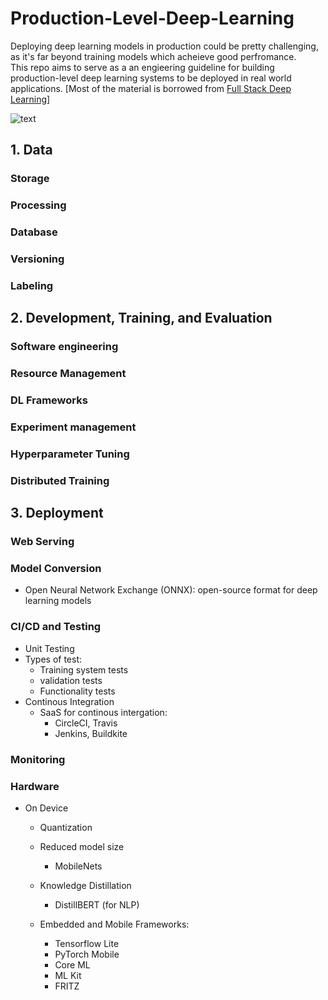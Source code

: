 # Production-Level-Deep-Learning
Deploying deep learning models in production could be pretty challenging, as it's far beyond training models which acheieve good perfromance.    
This repo aims to serve as a an engieering guideline for building production-level deep learning systems to be deployed in real world applications. [Most of the material is borrowed from [Full Stack Deep Learning](https://fullstackdeeplearning.com)]

![text](https://github.com/xyz.png "fsdl")

## 1. Data 
### Storage 
### Processing 
### Database 
### Versioning 
### Labeling 

## 2. Development, Training, and Evaluation 
### Software engineering 
### Resource Management 
### DL Frameworks 
### Experiment management
### Hyperparameter Tuning 
### Distributed Training 



## 3. Deployment 
### Web Serving 
### Model Conversion 
  * Open Neural Network Exchange (ONNX): open-source format for deep learning models 
### CI/CD and Testing 
  * Unit Testing 
  * Types of test: 
    * Training system tests 
    * validation tests 
    * Functionality tests 
  * Continous Integration 
    * SaaS for continous intergation: 
      * CircleCI, Travis 
      * Jenkins, Buildkite
### Monitoring 
### Hardware
  * On Device  
    * Quantization 
    * Reduced model size 
      * MobileNets 
    * Knowledge Distillation 
      * DistillBERT (for NLP)
    
    * Embedded and Mobile Frameworks: 
      * Tensorflow Lite
      * PyTorch Mobile
      * Core ML 
      * ML Kit 
      * FRITZ 
    
